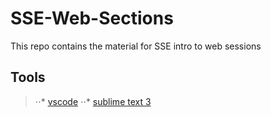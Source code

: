 # SSE-Web-Sections
This repo contains the material for SSE intro to web sessions 

## Tools
> ⋅⋅* [vscode](https://code.visualstudio.com/Download)
> ⋅⋅* [sublime text 3](https://www.sublimetext.com/3)

